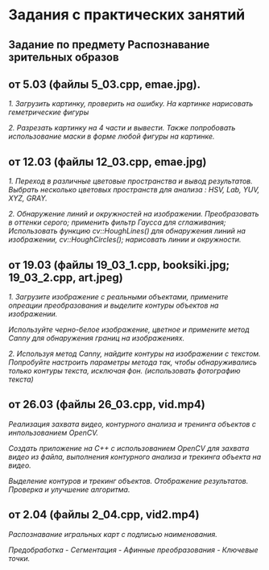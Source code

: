 # Задания с практических занятий 

## Задание по предмету Распознавание зрительных образов 
## от 5.03 (файлы 5_03.cpp, emae.jpg).

*1. Загрузить картинку, проверить на ошибку. На картинке нарисовать геметрические фигуры*

*2. Разрезать картинку на 4 части и вывести. Также попробовать использование маски в форме любой фигуры на картинке.*

## от 12.03 (файлы 12_03.cpp, emae.jpg)

*1. Переход в различные цветовые пространства и вывод результатов. Выбрать несколько цветовых пространств для анализа : HSV, Lab, YUV, XYZ, GRAY.*

*2. Обнаружение линий и окружностей на изображении. Преобразовать в оттенки серого; применить фильтр Гаусса для сглаживания; Использовать функцию cv::HoughLines() для обнаружения линий на изображении, cv::HoughCircles(); нарисовать линии и окружности.*

## от 19.03 (файлы 19_03_1.cpp, booksiki.jpg; 19_03_2.cpp, art.jpeg)

*1. Загрузите изображение с реальными объектами, примените опреации преобразования и выделите контуры объектов на изображении.*

*Используйте черно-белое изображение, цветное и примените метод Canny для обнаружения границ на изображениях.*

*2. Используя метод Canny, найдите контуры на изображении с текстом. Попробуйте настроить параметры метода так, чтобы обнаруживались только контуры текста, исключая фон. (использовать фотографию текста)*

## от 26.03 (файлы 26_03.cpp, vid.mp4)

*Реализация захвата видео, контурного анализа и тренинга объектов с инпользованием OpenCV.*

*Создать приложение на C++ с использованием OpenCV для захвата видео из файла, выполнения контурного анализа и трекинга объекта на видео.*

*Выделение контуров и трекинг объектов. Отображение результатов. Проверка и улучшение алгоритма.*

## от 2.04 (файлы 2_04.cpp, vid2.mp4)

*Распознавание игральных карт с подписью наименования.*

*Предобработка - Сегментация - Афинные преобразования - Ключевые точки.*
